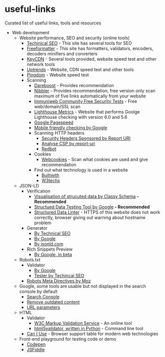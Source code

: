 # useful-links
Curated list of useful links, tools and resources

- Web development
  - Website performance, SEO and security (online tools)
    - [Techinical SEO](https://technicalseo.com/tools) - This site has several tools for SEO
    - [Freeformatter](https://www.freeformatter.com/) - This site has formatters, validators, encoders, decoders minifiers and converters
    - [KeyCDN](https://tools.keycdn.com/) - Several tools provided, website speed test and other network tools
    - [Uptrends](https://www.uptrends.com/tools) - Website, CDN speed test and other tools
    - [Pingdom](https://tools.pingdom.com) - Website speed test
    - Scanning
      - [Dareboost](https://www.dareboost.com) - Provides recommendation
      - [Nibbler](https://nibbler.silktide.com) - Provides recommendation, free version only scan maximum of five links automatically from your website
      - [Immuniweb Community Free Security Tests](https://www.immuniweb.com/free/) - Free web/domain/SSL scan
      - [Lighthouse Metrics](https://lighthouse-metrics.com) - Website that performs Goolge Lighthouse checking with version 6.0 and 5.6
      - [Google Pagespeed](https://developers.google.com/speed/pagespeed/insights/)
      - [Mobile friendly checking by Google](https://search.google.com/test/mobile-friendly)
      - Scanning HTTP headers
        - [Security Headers Sponsored by Report URI](https://securityheaders.com/)
        - [Analyse CSP by report-uri](https://report-uri.com/home/analyse)
        - [Redbot](https://redbot.org)
      - Cookies
        - [Webcookies](https://webcookies.org/) - Scan what cookies are used and give recommendation
      - Find out what technology is used in a website
        - [Builtwith](https://builtwith.com/)
        - [W3techs](https://w3techs.com/sites)
  - JSON-LD
    - Verification
      - [Visualisation of strucuted data by Classy Schema](https://classyschema.org/Visualisation) **- Recommended**
      - [Structued Data Testing Tool by Google](https://search.google.com/structured-data/testing-tool/) **- Recommended**
      - [Structured Data Linter](http://linter.structured-data.org) - HTTPS of this website does not work correctly, browser giving out warning about hostname problem 
    - Generator
      - [By Technical SEO](https://technicalseo.com/tools/schema-markup-generator/)
      - [By Google](https://www.google.com/webmasters/markup-helper/)
      - [By jsonld.com](https://jsonld.com/json-ld-generator/)
    - Rich Snippets Preview
      - [By Google, in beta](https://search.google.com/test/rich-results)
  - Robots.txt
    - Validator
      - [By Google](https://www.google.com/webmasters/tools/robots-testing-tool)
      - [Tester by Techincal SEO](https://technicalseo.com/tools/robots-txt/)
    - [Robots Meta Directives by Moz](https://moz.com/learn/seo/robots-meta-directives)
  - Google, some tools are usable but not displayed in the search console by default
      - [Search Console](https://search.google.com/u/0/search-console/welcome)
      - [Remove outdated content](https://www.google.com/webmasters/tools/removals)
      - [URL parameters](https://www.google.com/webmasters/tools/crawl-url-parameters)
  - HTML
    - Validator
      - [W3C Markup Validation Service](https://validator.w3.org/) - An online tool
      - [html5validator, written in Python](https://github.com/svenkreiss/html5validator) - Command line tool
    - [Can I Use](https://caniuse.com/) - Browser support table for modern web technologies
   - Front-end playground for testing code or demo
     - [Codepen](https://codepen.io/)
     - [JSFiddle](https://jsfiddle.net/)
